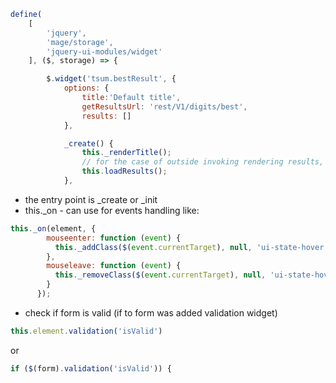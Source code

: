 ```javascript
define(
    [
        'jquery',
        'mage/storage',
        'jquery-ui-modules/widget'
    ], ($, storage) => {

        $.widget('tsum.bestResult', {
            options: {
                title:'Default title',
                getResultsUrl: 'rest/V1/digits/best',
                results: []
            },

            _create() {
                this._renderTitle();
                // for the case of outside invoking rendering results, needs to comment rendering and invoke outside
                this.loadResults();
            },
```
- the entry point is _create or _init
- this._on - can use for events handling like:
```javascript
this._on(element, {
        mouseenter: function (event) {
          this._addClass($(event.currentTarget), null, 'ui-state-hover');
        },
        mouseleave: function (event) {
          this._removeClass($(event.currentTarget), null, 'ui-state-hover');
        }
      });
```
- check if form is valid (if to form was added validation widget)
```javascript
this.element.validation('isValid')
```
or
```javascript
if ($(form).validation('isValid')) {
```